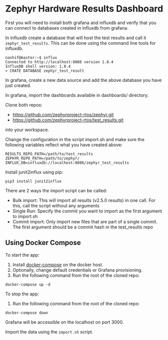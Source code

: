 
# Zephyr Hardware Results Dashboard

First you will need to install both grafana and influxdb and verify that you
can connect to databases created in influxdb from grafana.

In influxdb create a database that will host the test results and call it `zephyr_test_results`. This can be done using the command line tools for influxdb.

	nashif@master:~$ influx
	Connected to http://localhost:8086 version 1.8.4
	InfluxDB shell version: 1.8.4
	> CRATE DATABASE zephyr_test_result

In grafana, create a new data source and add the above database you have just created.

In grafana, import the dashboards available in dashboards/ directory.

Clone both repos:

 - https://github.com/zephyrproject-rtos/zephyr.git
 - https://github.com/zephyrproject-rtos/test_results.git

into your workspace.

Change the configuration in the script import.sh and make sure the following
variables reflect what you have created above:


	RESULTS_REPO_PATH=/path/to/test_results
	ZEPHYR_REPO_PATH=/path/to/zephyr/
	INFLUX_DB=influxdb://localhost:8086/zephyr_test_results


Install junit2influx using pip:

	pip3 install junit2influx

There are 2 ways the import script can be called:

- Bulk import: This will import all results (v2.5.0 results) in one call. For
  this, call the script without any arguments
- Single Run: Specify the commit you want to import as the first argument to import.sh
- Commit import: Only import new files that are part of a single commit. The
  first argument should be a commit hash in the test_results repo



## Using Docker Compose

To start the app:

1. Install [docker-compose](https://docs.docker.com/compose/install/) on the docker host.
1. Optionally, change default credentials or Grafana provisioning.
1. Run the following command from the root of the cloned repo:
```
docker-compose up -d
```

To stop the app:

1. Run the following command from the root of the cloned repo:
```
docker-compose down
```

Grafana will be accessible on the localhost on port 3000.

Import the data using the ``import.sh`` script.
